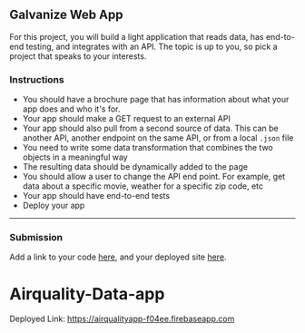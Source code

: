## Galvanize Web App

For this project, you will build a light application that reads data, has end-to-end testing, and integrates with an API. The topic is up to you, so pick a project that speaks to your interests.

### Instructions

* You should have a brochure page that has information about what your app does and who it's for.
* Your app should make a GET request to an external API
* Your app should also pull from a second source of data. This can be another API, another endpoint on the same API, or from a local `.json` file
* You need to write some data transformation that combines the two objects in a meaningful way
* The resulting data should be dynamically added to the page
* You should allow a user to change the API end point. For example, get data about a specific movie, weather for a specific zip code, etc
* Your app should have end-to-end tests
* Deploy your app

---

### Submission

Add a link to your code [here](#), and your deployed site [here](#).
# Airquality-Data-app

Deployed Link: https://airqualityapp-f04ee.firebaseapp.com 
